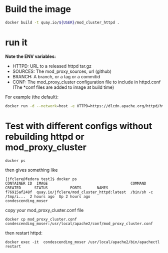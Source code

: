 # Build the image
```bash
docker build -t quay.io/${USER}/mod_cluster_httpd .
```

# run it
**Note the ENV variables:**

* HTTPD: URL to a released httpd tar.gz
* SOURCES: The mod_proxy_sources, url (github)
* BRANCH: A branch, or a tag or a commitid
* CONF: The mod_proxy_cluster configuration file to include in httpd.conf (The *conf files are added to image at build time)

For example (the default):
```bash
docker run -d --network=host -e HTTPD=https://dlcdn.apache.org/httpd/httpd-2.4.57.tar.gz -e SOURCES=https://github.com/modcluster/mod_proxy_cluster -e BRANCH=main -e CONF=https://raw.githubusercontent.com/modcluster/mod_proxy_cluster/main/test/httpd/mod_proxy_cluster.conf quay.io/${USER}/mod_cluster_httpd
```

# Test with different configs without rebuilding httpd or mod_proxy_cluster
```bash
docker ps
```
then gives something like
```
[jfclere@fedora test]$ docker ps
CONTAINER ID  IMAGE                                     COMMAND               CREATED      STATUS          PORTS       NAMES
f76915af248f  quay.io/jfclere/mod_cluster_httpd:latest  /bin/sh -c /tmp/i...  2 hours ago  Up 2 hours ago              condescending_moser
```
copy your mod_proxy_cluster.conf file
```
docker cp mod_proxy_cluster.conf condescending_moser:/usr/local/apache2/conf/mod_proxy_cluster.conf
```
then restart httpd:
```
docker exec -it  condescending_moser /usr/local/apache2/bin/apachectl restart
```
